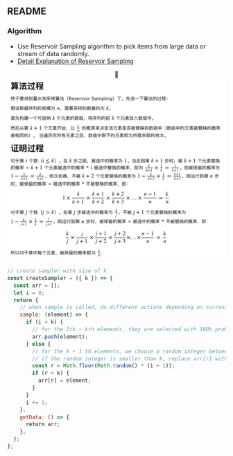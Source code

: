 ## README

### Algorithm

- Use Reservoir Sampling algorithm to pick items from large data or stream of data randomly.
- [Detail Explanation of Reservoir Sampling](https://www.cnblogs.com/snowInPluto/p/5996269.html)

<p align="center">
  <img src="./reservoir_sampling.png" />
</p>

```js
// create sampler with size of k
const createSampler = ({ k }) => {
  const arr = [];
  let i = 0;
  return {
    // when sample is called, do different actions depending on current state (i).
    sample: (element) => {
      if (i < k) {
        // for the 1th ~ kth elements, they are selected with 100% probability.
        arr.push(element);
      } else {
        // for the k + 1 th elements, we choose a random integer between (0, i).
        // if the random integer is smaller than k, replace arr[r] with element.
        const r = Math.floor(Math.random() * (i + 1));
        if (r < k) {
          arr[r] = element;
        }
      }
      i += 1;
    },
    getData: () => {
      return arr;
    },
  };
};
```

